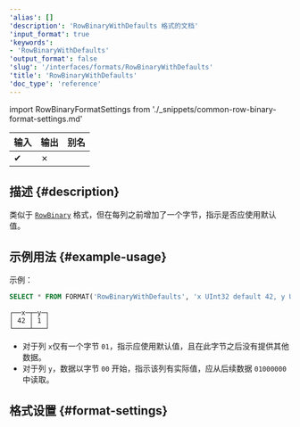 ```yaml
---
'alias': []
'description': 'RowBinaryWithDefaults 格式的文档'
'input_format': true
'keywords':
- 'RowBinaryWithDefaults'
'output_format': false
'slug': '/interfaces/formats/RowBinaryWithDefaults'
'title': 'RowBinaryWithDefaults'
'doc_type': 'reference'
---
```


import RowBinaryFormatSettings from './_snippets/common-row-binary-format-settings.md'

| 输入 | 输出 | 别名 |
|-------|--------|-------|
| ✔     | ✗      |       |

## 描述 {#description}

类似于 [`RowBinary`](./RowBinary.md) 格式，但在每列之前增加了一个字节，指示是否应使用默认值。

## 示例用法 {#example-usage}

示例：

```sql title="Query"
SELECT * FROM FORMAT('RowBinaryWithDefaults', 'x UInt32 default 42, y UInt32', x'010001000000')
```
```response title="Response"
┌──x─┬─y─┐
│ 42 │ 1 │
└────┴───┘
```

- 对于列 `x`仅有一个字节 `01`，指示应使用默认值，且在此字节之后没有提供其他数据。
- 对于列 `y`，数据以字节 `00` 开始，指示该列有实际值，应从后续数据 `01000000` 中读取。

## 格式设置 {#format-settings}

<RowBinaryFormatSettings/>
